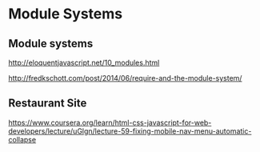 # Module Systems  



## Module systems  


http://eloquentjavascript.net/10_modules.html

http://fredkschott.com/post/2014/06/require-and-the-module-system/







## Restaurant Site

https://www.coursera.org/learn/html-css-javascript-for-web-developers/lecture/uGlgn/lecture-59-fixing-mobile-nav-menu-automatic-collapse










